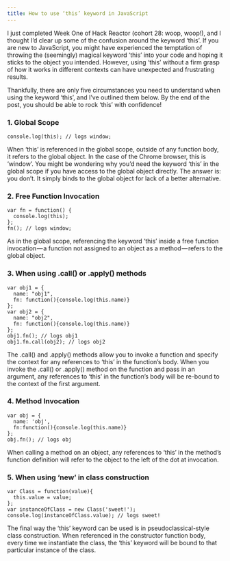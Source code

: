 ```yaml
---
title: How to use ‘this’ keyword in JavaScript
---
```

I just completed Week One of Hack Reactor (cohort 28: woop, woop!), and I thought I’d clear up some of the confusion around the keyword ‘this’. If you are new to JavaScript, you might have experienced the temptation of throwing the (seemingly) magical keyword ‘this’ into your code and hoping it sticks to the object you intended. However, using ‘this’ without a firm grasp of how it works in different contexts can have unexpected and frustrating results.

Thankfully, there are only five circumstances you need to understand when using the keyword ‘this’, and I’ve outlined them below. By the end of the post, you should be able to rock ‘this’ with confidence!

### 1. Global Scope

    console.log(this); // logs window;

When ‘this’ is referenced in the global scope, outside of any function body, it refers to the global object. In the case of the Chrome browser, this is ‘window’. You might be wondering why you’d need the keyword ‘this’ in the global scope if you have access to the global object directly. The answer is: you don’t. It simply binds to the global object for lack of a better alternative.

### 2. Free Function Invocation


    var fn = function() {
      console.log(this);
    };
    fn(); // logs window;


As in the global scope, referencing the keyword ‘this’ inside a free function invocation — a function not assigned to an object as a method — refers to the global object.

### 3. When using .call() or .apply() methods

    var obj1 = {
      name: "obj1", 
      fn: function(){console.log(this.name)}
    };
    var obj2 = {
      name: "obj2", 
      fn: function(){console.log(this.name)}
    };
    obj1.fn(); // logs obj1
    obj1.fn.call(obj2); // logs obj2


The .call() and .apply() methods allow you to invoke a function and specify the context for any references to ‘this’ in the function’s body. When you invoke the .call() or .apply() method on the function and pass in an argument, any references to ‘this’ in the function’s body will be re-bound to the context of the first argument.

### 4. Method Invocation

    var obj = {
      name: 'obj',
      fn:function(){console.log(this.name)}
    };
    obj.fn(); // logs obj

When calling a method on an object, any references to ‘this’ in the method’s function definition will refer to the object to the left of the dot at invocation.

### 5. When using ‘new’ in class construction

    var Class = function(value){
      this.value = value;
    };
    var instanceOfClass = new Class('sweet!');
    console.log(instanceOfClass.value); // logs sweet!

The final way the ‘this’ keyword can be used is in pseudoclassical-style class construction. When referenced in the constructor function body, every time we instantiate the class, the ‘this’ keyword will be bound to that particular instance of the class.

